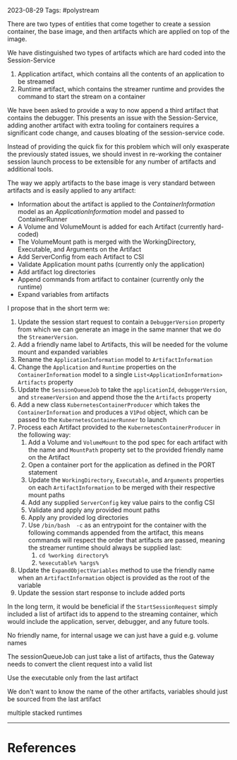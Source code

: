 2023-08-29
Tags: #polystream 

There are two types of entities that come together to create a session container, the base image, and then artifacts which are applied on top of the image.

We have distinguished two types of artifacts which are hard coded into the Session-Service

1) Application artifact, which contains all the contents of an application to be streamed
2) Runtime artifact, which contains the streamer runtime and provides the command to start the stream on a container

We have been asked to provide a way to now append a third artifact that contains the debugger. This presents an issue with the Session-Service, adding another artifact with extra tooling for containers requires a significant code change, and causes bloating of the session-service code.

Instead of providing the quick fix for this problem which will only exasperate the previously stated issues, we should invest in re-working the container session launch process to be extensible for any number of artifacts and additional tools.

The way we apply artifacts to the base image is very standard between artifacts and is easily applied to any artifact:
- Information about the artifact is applied to the _ContainerInformation_ model as an _ApplicationInformation_ model and passed to ContainerRunner
- A Volume and VolumeMount is added for each Artifact (currently hard-coded)
- The VolumeMount path is merged with the WorkingDirectory, Executable, and Arguments on the Artifact
- Add ServerConfig from each Artifact to CSI
- Validate Application mount paths (currently only the application)
- Add artifact log directories
- Append commands from artifact to container (currently only the runtime)
- Expand variables from artifacts

I propose that in the short term we:

1) Update the session start request to contain a `DebuggerVersion` property from which we can generate an image in the same manner that we do the `StreamerVersion`. 
3) Add a friendly name label to Artifacts, this will be needed for the volume mount and expanded variables
4) Rename the `ApplicationInformation` model to `ArtifactInformation`
5) Change the `Application` and `Runtime` properties on the `ContainerInformation` model to a single `List<ApplicationInformation> Artifacts` property
6) Update the `SessionQueueJob` to take the `applicationId`, `debuggerVersion`, and `streamerVersion` and append those the the `Artifacts` property 
7) Add a new class `KubernetesContainerProducer` which takes the `ContainerInformation` and produces a `V1Pod` object, which can be passed to the `KubernetesContainerRunner` to launch
8) Process each Artifact provided to the `KubernetesContainerProducer` in the following way:
	1) Add a Volume and `VolumeMount` to the pod spec for each artifact with the name and `MountPath` property set to the provided friendly name on the Artifact
	2) Open a container port for the application as defined in the PORT statement
	3) Update the `WorkingDirectory`, `Executable`, and `Arguments` properties on each `ArtifactInformation` to be merged with their respective mount paths
	4) Add any supplied `ServerConfig` key value pairs to the config CSI
	5) Validate and apply any provided mount paths
	6) Apply any provided log directories
	7) Use `/bin/bash  -c` as an entrypoint for the container with the following commands appended from the artifact, this means commands will respect the order that artifacts are passed, meaning the streamer runtime should always be supplied last:
		1) `cd %working directory%` 
		2) `%executable% %args%`
9) Update the `ExpandObjectVariables` method to use the friendly name when an `ArtifactInformation` object is provided as the root of the variable 
10) Update the session start response to include added ports

In the long term, it would be beneficial if the `StartSessionRequest` simply included a list of artifact ids to append to the streaming container, which would include the application, server, debugger, and any future tools.



No friendly name, for internal usage we can just have a guid e.g. volume names

The sessionQueueJob can just take a list of artifacts, thus the Gateway needs to convert the client request into a valid list

Use the executable only from the last artifact

We don't want to know the name of the other artifacts, variables should just be sourced from the last artifact

multiple stacked runtimes




---
# References
